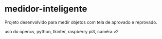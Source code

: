 # medidor-inteligente

Projeto desenvolvido para medir objetos com tela de aprovado e reprovado.

uso do opencv, python, tkinter, raspberry pi3, camêra v2
